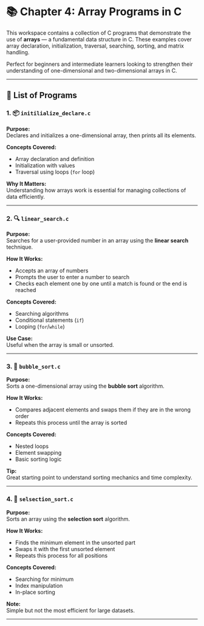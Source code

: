 # 📚 Chapter 4: Array Programs in C

This workspace contains a collection of C programs that demonstrate the use of **arrays** — a fundamental data structure in C. These examples cover array declaration, initialization, traversal, searching, sorting, and matrix handling.

Perfect for beginners and intermediate learners looking to strengthen their understanding of one-dimensional and two-dimensional arrays in C.

---

## 📂 List of Programs

### 1. 📦 `initilialize_declare.c`
**Purpose:**  
Declares and initializes a one-dimensional array, then prints all its elements.

**Concepts Covered:**  
- Array declaration and definition  
- Initialization with values  
- Traversal using loops (`for` loop)

**Why It Matters:**  
Understanding how arrays work is essential for managing collections of data efficiently.

---

### 2. 🔍 `linear_search.c`
**Purpose:**  
Searches for a user-provided number in an array using the **linear search** technique.

**How It Works:**  
- Accepts an array of numbers  
- Prompts the user to enter a number to search  
- Checks each element one by one until a match is found or the end is reached

**Concepts Covered:**  
- Searching algorithms  
- Conditional statements (`if`)  
- Looping (`for`/`while`)

**Use Case:**  
Useful when the array is small or unsorted.

---

### 3. 🫧 `bubble_sort.c`
**Purpose:**  
Sorts a one-dimensional array using the **bubble sort** algorithm.

**How It Works:**  
- Compares adjacent elements and swaps them if they are in the wrong order  
- Repeats this process until the array is sorted

**Concepts Covered:**  
- Nested loops  
- Element swapping  
- Basic sorting logic

**Tip:**  
Great starting point to understand sorting mechanics and time complexity.

---

### 4. 🔽 `selsection_sort.c`
**Purpose:**  
Sorts an array using the **selection sort** algorithm.

**How It Works:**  
- Finds the minimum element in the unsorted part  
- Swaps it with the first unsorted element  
- Repeats this process for all positions

**Concepts Covered:**  
- Searching for minimum  
- Index manipulation  
- In-place sorting

**Note:**  
Simple but not the most efficient for large datasets.

---
